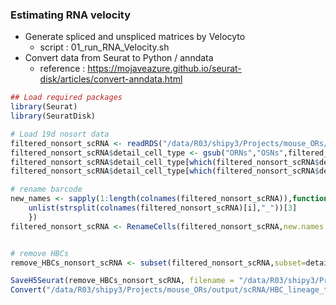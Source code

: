 ### Estimating RNA velocity
- Generate spliced and unspliced matrices by Velocyto
	- script : 01_run_RNA_Velocity.sh
- Convert data from Seurat to Python / anndata
	- reference : https://mojaveazure.github.io/seurat-disk/articles/convert-anndata.html
```R
## Load required packages
library(Seurat)
library(SeuratDisk)

# Load 19d nosort data 
filtered_nonsort_scRNA <- readRDS("/data/R03/shipy3/Projects/mouse_ORs/output/scRNA/HBC_lineage_trajectory/filtered_nonsort_HBC_lineage_scRNA.rds")
filtered_nonsort_scRNA$detail_cell_type <- gsub("ORNs","OSNs",filtered_nonsort_scRNA$detail_cell_type)
filtered_nonsort_scRNA$detail_cell_type[which(filtered_nonsort_scRNA$detail_cell_type=="Non-Cd36+ OSNs")] <- "Cd36- OSNs"
filtered_nonsort_scRNA$detail_cell_type[which(filtered_nonsort_scRNA$detail_cell_type=="Nearly mature OSNs")] <- "Adcy3- OSNs"

# rename barcode
new_names <- sapply(1:length(colnames(filtered_nonsort_scRNA)),function(i){
	unlist(strsplit(colnames(filtered_nonsort_scRNA)[i],"_"))[3]
	})
filtered_nonsort_scRNA <- RenameCells(filtered_nonsort_scRNA,new.names =new_names)


# remove HBCs
remove_HBCs_nonsort_scRNA <- subset(filtered_nonsort_scRNA,subset=detail_cell_type!="HBCs"& UMAP_1>(-10))

SaveH5Seurat(remove_HBCs_nonsort_scRNA, filename = "/data/R03/shipy3/Projects/mouse_ORs/output/scRNA/HBC_lineage_trajectory/CellPath/remove_HBCs_nonsort_HBC_lineage_scRNA.h5Seurat",overwrite=TRUE)
Convert("/data/R03/shipy3/Projects/mouse_ORs/output/scRNA/HBC_lineage_trajectory/CellPath/remove_HBCs_nonsort_HBC_lineage_scRNA.h5Seurat", dest = "h5ad",overwrite=TRUE)




```